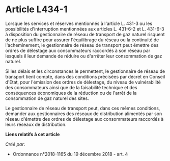 # Article L434-1

Lorsque les services et réserves mentionnés à l'article L. 431-3 ou les possibilités d'interruption mentionnées aux articles
L. 431-6-2 et L. 431-6-3 à disposition du gestionnaire de réseau de transport de gaz naturel risquent de ne plus suffire pour
assurer l'équilibrage du réseau ou la continuité de l'acheminement, le gestionnaire de réseau de transport peut émettre des
ordres de délestage aux consommateurs raccordés à son réseau par lesquels il leur demande de réduire ou d'arrêter leur
consommation de gaz naturel.

Si les délais et les circonstances le permettent, le gestionnaire de réseau de transport tient compte, dans des conditions
précisées par décret en Conseil d'Etat, pour l'émission des ordres de délestage, du niveau de vulnérabilité des consommateurs
ainsi que de la faisabilité technique et des conséquences économiques de la réduction ou de l'arrêt de la consommation de gaz
naturel des sites.

Le gestionnaire de réseau de transport peut, dans ces mêmes conditions, demander aux gestionnaires des réseaux de
distribution alimentés par son réseau d'émettre des ordres de délestage aux consommateurs raccordés à leurs réseaux de
distribution.

**Liens relatifs à cet article**

_Créé par_:

  - Ordonnance n°2018-1165 du 19 décembre 2018 - art. 4
